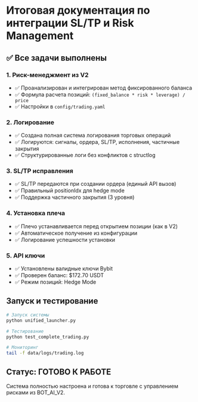 # Итоговая документация по интеграции SL/TP и Risk Management

## ✅ Все задачи выполнены

### 1. Риск-менеджмент из V2

- ✅ Проанализирован и интегрирован метод фиксированного баланса
- ✅ Формула расчета позиций: `(fixed_balance * risk * leverage) / price`
- ✅ Настройки в `config/trading.yaml`

### 2. Логирование

- ✅ Создана полная система логирования торговых операций
- ✅ Логируются: сигналы, ордера, SL/TP, исполнения, частичные закрытия
- ✅ Структурированные логи без конфликтов с structlog

### 3. SL/TP исправления

- ✅ SL/TP передаются при создании ордера (единый API вызов)
- ✅ Правильный positionIdx для hedge mode
- ✅ Поддержка частичного закрытия (3 уровня)

### 4. Установка плеча

- ✅ Плечо устанавливается перед открытием позиции (как в V2)
- ✅ Автоматическое получение из конфигурации
- ✅ Логирование успешности установки

### 5. API ключи

- ✅ Установлены валидные ключи Bybit
- ✅ Проверен баланс: $172.70 USDT
- ✅ Режим позиций: Hedge Mode

## Запуск и тестирование

```bash
# Запуск системы
python unified_launcher.py

# Тестирование
python test_complete_trading.py

# Мониторинг
tail -f data/logs/trading.log
```

## Статус: ГОТОВО К РАБОТЕ

Система полностью настроена и готова к торговле с управлением рисками из BOT_AI_V2.
